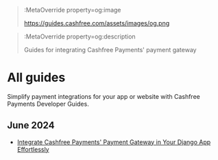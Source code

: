 > :MetaOverride property=og:image
>
> https://guides.cashfree.com/assets/images/og.png

> :MetaOverride property=og:description
>
> Guides for integrating Cashfree Payments' payment gateway

# All guides

Simplify payment integrations for your app or website with Cashfree Payments Developer Guides.

## June 2024

- [Integrate Cashfree Payments' Payment Gateway in Your Django App Effortlessly](/guides/june-2024/django-pg)
